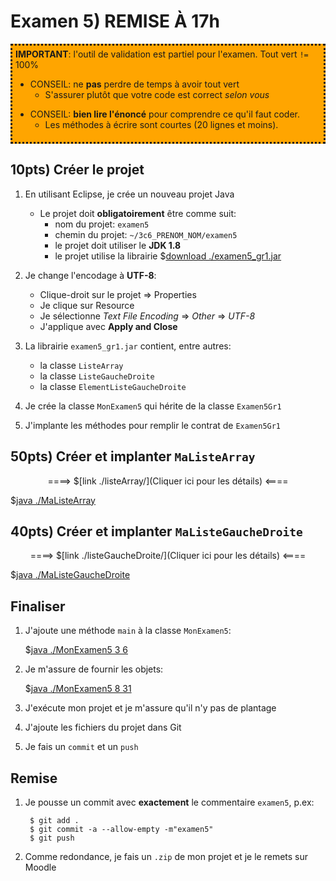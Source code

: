 # Examen 5) REMISE À 17h

<div style="padding:5px;background:orange;border-style:dotted" >
<strong>IMPORTANT</strong>: l'outil de validation est partiel pour l'examen. Tout vert <code>!=</code> 100%
<div>
<ul>
<li>CONSEIL: ne <strong>pas</strong> perdre de temps à avoir tout vert
<ul>
<li>S'assurer plutôt que votre code est correct <i>selon vous</i>
</ul>
</ul>
<ul>
<li>CONSEIL: <strong>bien lire l'énoncé</strong> pour comprendre ce qu'il faut coder.
<ul>
<li>Les méthodes à écrire sont courtes (20 lignes et moins).
</ul>
</ul>
</div>
</div>

## 10pts) Créer le projet

1. En utilisant Eclipse, je crée un nouveau projet Java
    * Le projet doit **obligatoirement** être comme suit:
        * nom du projet: `examen5`
        * chemin du projet: `~/3c6_PRENOM_NOM/examen5`
        * le projet doit utiliser le **JDK 1.8**
        * le projet utilise la librairie $[download ./examen5_gr1.jar](examen5_gr1.jar)

1. Je change l'encodage à **UTF-8**:
    * Clique-droit sur le projet => Properties
    * Je clique sur Resource
    * Je sélectionne *Text File Encoding* => *Other* => *UTF-8*
    * J'applique avec **Apply and Close**

1. La librairie `examen5_gr1.jar` contient, entre autres:
    * la classe `ListeArray`
    * la classe `ListeGaucheDroite`
    * la classe `ElementListeGaucheDroite`

1. Je crée la classe `MonExamen5` qui hérite de la classe `Examen5Gr1`

1. J'implante les méthodes pour remplir le contrat de `Examen5Gr1`

## 50pts) Créer et implanter `MaListeArray`

<center>
====> $[link ./listeArray/](Cliquer ici pour les détails) <====
</center>

$[java ./MaListeArray]()


## 40pts) Créer et implanter `MaListeGaucheDroite`

<center>
====> $[link ./listeGaucheDroite/](Cliquer ici pour les détails) <====
</center>

$[java ./MaListeGaucheDroite]()


## Finaliser

1. J'ajoute une méthode `main` à la classe `MonExamen5`:

    $[java ./MonExamen5 3 6]()

1. Je m'assure de fournir les objets:

    $[java ./MonExamen5 8 31]()

1. J'exécute mon projet et je m'assure qu'il n'y pas de plantage

1. J'ajoute les fichiers du projet dans Git 

1. Je fais un `commit` et un `push`


## Remise

1. Je pousse un commit avec **exactement** le commentaire `examen5`, p.ex:

        $ git add .
        $ git commit -a --allow-empty -m"examen5"
        $ git push

1. Comme redondance, je fais un `.zip` de mon projet et je le remets sur Moodle

<!--

1. Je peux faire l'entrevue avant la date limite en créant un billet `entrevue 2.2`
    * Le prof va prioriser les questions, je devrai peut-être faire preuve de patience

1. Sinon, le prof va me contacter avec un rendez-vous avant la date limite

-->
